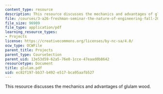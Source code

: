 ```yaml
---
content_type: resource
description: This resource discusses the mechanics and advantages of glulam wood.
file: /courses/3-a26-freshman-seminar-the-nature-of-engineering-fall-2005/ec82f197bb37b492e517bca95aafb527_glulam.pdf
file_size: 96909
file_type: application/pdf
learning_resource_types:
- Projects
license: https://creativecommons.org/licenses/by-nc-sa/4.0/
ocw_type: OCWFile
parent_title: Projects
parent_type: CourseSection
parent_uid: 13e53d59-62a5-76e0-1cce-47eaad0b8642
resourcetype: Document
title: glulam.pdf
uid: ec82f197-bb37-b492-e517-bca95aafb527
---
```

This resource discusses the mechanics and advantages of glulam wood.